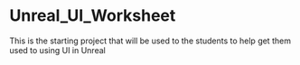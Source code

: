 # Unreal_UI_Worksheet
This is the starting project that will be used to the students to help get them used to using UI in Unreal
